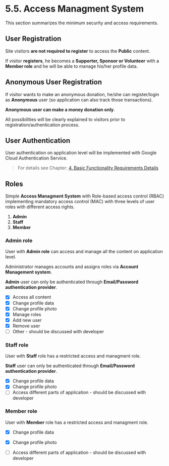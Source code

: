 # 5.5. Access Managment System

This section summarizes the minimum security and access requirements.

## User Registration

Site visitors **are not required to register** to access the **Public** content.

If visitor **registers**, he becomes a **Supporter, Sponsor or Volunteer** with a **Member role** and he will be able to manage his/her profile data.

## Anonymous User Registration

If visitor wants to make an anonymous donation, he/she can register/login as **Anonymous** user \(so application can also track those transactions\).

**Anonymous user can make a money donation only**.

All possibilities will be clearly explained to visitors prior to registration/authentication process.

## User Authentication

User authentication on application level will be implemented with Google Cloud Authentication Service.

> For details see Chapter: [4. Basic Functionality Requirements Details](https://app.gitbook.com/@little-dragon-society/s/project-request/4.-basic-functionality-requirements-details/@drafts)

## Roles

Simple **Access Managment System** with Role-based access control \(RBAC\) implementing mandatory access control \(MAC\) with three levels of user roles with different access rights.

1. **Admin**
2. **Staff**
3. **Member**

### Admin role

User with **Admin role** can access and manage all the content on application level.

Administrator manages accounts and assigns roles via **Account Management system**.

**Admin** user can only be authenticated through **Email/Password authentication provider**.

* [x] Access all content
* [x] Change profile data
* [x] Change profile photo
* [x] Manage roles
* [x] Add new user
* [x] Remove user
* [ ] Other - should be discussed with developer

### Staff role

User with **Staff** role has a restricted access and managment role.

**Staff** user can only be authenticated through **Email/Password authentication provider**.

* [x] Change profile data
* [x] Change profile photo
* [ ] Access different parts of application - should be discussed with developer

### Member role

User with **Member** role has a restricted access and managment role.

* [x] Change profile data
* [x] Change profile photo
* [ ] Access different parts of application - should be discussed with developer

